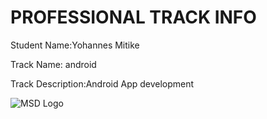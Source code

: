 # PROFESSIONAL TRACK INFO

Student Name:Yohannes Mitike 

Track Name: android

Track Description:Android App development 

![MSD Logo](assets/logo-small.png "MSD Logo") 
